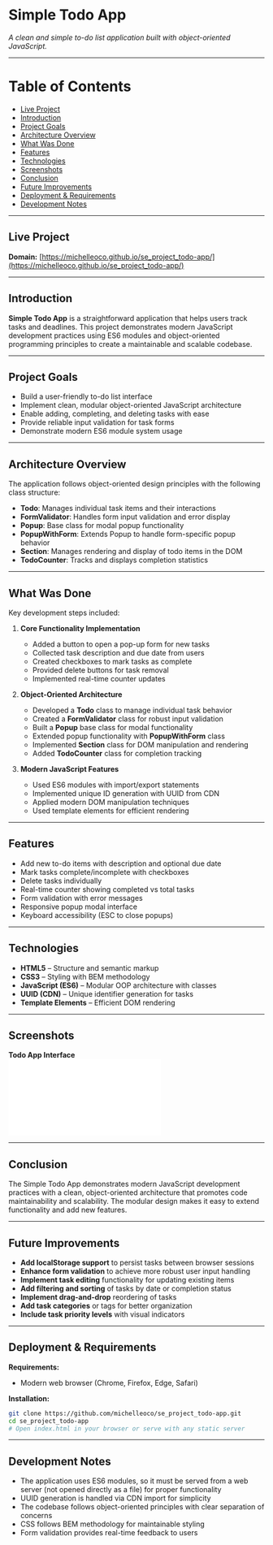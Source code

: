 # Simple Todo App

_A clean and simple to-do list application built with object-oriented JavaScript._

---

# Table of Contents

- [Live Project](#live-project)
- [Introduction](#introduction)
- [Project Goals](#project-goals)
- [Architecture Overview](#architecture-overview)
- [What Was Done](#what-was-done)
- [Features](#features)
- [Technologies](#technologies)
- [Screenshots](#screenshots)
- [Conclusion](#conclusion)
- [Future Improvements](#future-improvements)
- [Deployment & Requirements](#deployment--requirements)
- [Development Notes](#development-notes)

---

## Live Project

**Domain:** [https://michelleoco.github.io/se_project_todo-app/](https://michelleoco.github.io/se_project_todo-app/)

---

## Introduction

**Simple Todo App** is a straightforward application that helps users track tasks and deadlines. This project demonstrates modern JavaScript development practices using ES6 modules and object-oriented programming principles to create a maintainable and scalable codebase.

---

## Project Goals

- Build a user-friendly to-do list interface
- Implement clean, modular object-oriented JavaScript architecture
- Enable adding, completing, and deleting tasks with ease
- Provide reliable input validation for task forms
- Demonstrate modern ES6 module system usage

---

## Architecture Overview

The application follows object-oriented design principles with the following class structure:

- **Todo**: Manages individual task items and their interactions
- **FormValidator**: Handles form input validation and error display
- **Popup**: Base class for modal popup functionality
- **PopupWithForm**: Extends Popup to handle form-specific popup behavior
- **Section**: Manages rendering and display of todo items in the DOM
- **TodoCounter**: Tracks and displays completion statistics

---

## What Was Done

Key development steps included:

1. **Core Functionality Implementation**

   - Added a button to open a pop-up form for new tasks
   - Collected task description and due date from users
   - Created checkboxes to mark tasks as complete
   - Provided delete buttons for task removal
   - Implemented real-time counter updates

2. **Object-Oriented Architecture**

   - Developed a **Todo** class to manage individual task behavior
   - Created a **FormValidator** class for robust input validation
   - Built a **Popup** base class for modal functionality
   - Extended popup functionality with **PopupWithForm** class
   - Implemented **Section** class for DOM manipulation and rendering
   - Added **TodoCounter** class for completion tracking

3. **Modern JavaScript Features**
   - Used ES6 modules with import/export statements
   - Implemented unique ID generation with UUID from CDN
   - Applied modern DOM manipulation techniques
   - Used template elements for efficient rendering

---

## Features

- Add new to-do items with description and optional due date
- Mark tasks complete/incomplete with checkboxes
- Delete tasks individually
- Real-time counter showing completed vs total tasks
- Form validation with error messages
- Responsive popup modal interface
- Keyboard accessibility (ESC to close popups)

---

## Technologies

- **HTML5** – Structure and semantic markup
- **CSS3** – Styling with BEM methodology
- **JavaScript (ES6)** – Modular OOP architecture with classes
- **UUID (CDN)** – Unique identifier generation for tasks
- **Template Elements** – Efficient DOM rendering

---

## Screenshots

**Todo App Interface**  
![Todo App Screenshot](./screenshots/todo_app_screenshot.pdf)

---

## Conclusion

The Simple Todo App demonstrates modern JavaScript development practices with a clean, object-oriented architecture that promotes code maintainability and scalability. The modular design makes it easy to extend functionality and add new features.

---

## Future Improvements

- **Add localStorage support** to persist tasks between browser sessions
- **Enhance form validation** to achieve more robust user input handling
- **Implement task editing** functionality for updating existing items
- **Add filtering and sorting** of tasks by date or completion status
- **Implement drag-and-drop** reordering of tasks
- **Add task categories** or tags for better organization
- **Include task priority levels** with visual indicators

---

## Deployment & Requirements

**Requirements:**

- Modern web browser (Chrome, Firefox, Edge, Safari)

**Installation:**

```bash
git clone https://github.com/michelleoco/se_project_todo-app.git
cd se_project_todo-app
# Open index.html in your browser or serve with any static server
```

---

## Development Notes

- The application uses ES6 modules, so it must be served from a web server (not opened directly as a file) for proper functionality
- UUID generation is handled via CDN import for simplicity
- The codebase follows object-oriented principles with clear separation of concerns
- CSS follows BEM methodology for maintainable styling
- Form validation provides real-time feedback to users
